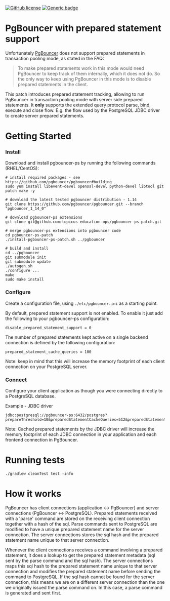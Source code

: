 [![GitHub license](https://img.shields.io/github/license/Naereen/StrapDown.js.svg)](https://github.com/topicus-education-ops/pgbouncer-ps-patch/blob/master/LICENSE.md)
[![Generic badge](https://img.shields.io/badge/release-1.14.0-blue.svg)](https://github.com/pgbouncer/pgbouncer/releases/tag/pgbouncer_1_14_0)


# PgBouncer with prepared statement support
Unfortunately [PgBouncer](https://www.pgbouncer.org/) does not support prepared statements in transaction pooling mode, as stated in the FAQ:
> To make prepared statements work in this mode would need PgBouncer to keep track of them internally, which it does not do. So the only way to keep using PgBouncer in this mode is to disable prepared statements in the client.

This patch introduces prepared statement tracking, allowing to run PgBouncer in transaction pooling mode with server side prepared statements. It 
**only** supports the extended query protocol parse, bind, execute and close flow.
E.g. the flow used by the PostgreSQL JDBC driver to create server prepared statements.

# Getting Started

### Install
Download and install pgbouncer-ps by running the following commands (RHEL/CentOS):
```
# install required packages - see https://github.com/pgbouncer/pgbouncer#building
sudo yum install libevent-devel openssl-devel python-devel libtool git patch make -y

# download the latest tested pgbouncer distribution - 1.14
git clone https://github.com/pgbouncer/pgbouncer.git --branch "pgbouncer_1_14_0"

# download pgbouncer-ps extensions
git clone git@github.com:topicus-education-ops/pgbouncer-ps-patch.git

# merge pgbouncer-ps extensions into pgbouncer code
cd pgbouncer-ps-patch
./install-pgbouncer-ps-patch.sh ../pgbouncer

# build and install
cd ../pgbouncer
git submodule init
git submodule update
./autogen.sh
./configure ...
make
sudo make install
```

### Configure
Create a configuration file, using `./etc/pgbouncer.ini` as a starting point.

By default, prepared statement support is not enabled. To enable it just add the following to your pgbouncer-ps configuration:
```
disable_prepared_statement_support = 0
```

The number of prepared statements kept active on a single backend connection is defined by the following configuration:
```
prepared_statement_cache_queries = 100
```
Note: keep in mind that this will increase the memory footprint of each client connection on your PostgreSQL server.

### Connect
Configure your client application as though you were connecting directly to a PostgreSQL database.

Example - JDBC driver
```
jdbc:postgresql://pgbouncer-ps:6432/postgres?prepareThreshold=10&preparedStatementCacheQueries=512&preparedStatementCacheSizeMiB=10
```
Note: Cached prepared statements by the JDBC driver will increase the memory footprint of each JDBC connection in your application and each frontend connection in PgBouncer.

# Running tests
```
./gradlew cleanTest test -info
```

# How it works
PgBouncer has client connections (application :left_right_arrow: PgBouncer) and server connections (PgBouncer :left_right_arrow: PostgreSQL). Prepared statements received with a 'parse' command are stored on the receiving client connection together with a hash of the sql. Parse commands sent to PostgreSQL are modified to have a unique prepared statement name for the server connection. The server connections stores the sql hash and the prepared statement name unique to that server connection.

Whenever the client connections receives a command involving a prepared statement, it does a lookup to get the prepared statement metadata (sql sent by the parse command and the sql hash). The server connections maps this sql hash to the prepared statement name unique to that server connection and modifies the prepared statement name before sending the command to PostgreSQL. If the sql hash cannot be found for the server connection, this means we are on a different server connection than the one we originally issued the parse command on. In this case, a parse command is generated and sent first.
